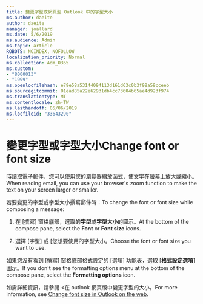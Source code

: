 ```yaml
---
title: 變更字型或網頁型 Outlook 中的字型大小
ms.author: daeite
author: daeite
manager: joallard
ms.date: 5/6/2019
ms.audience: Admin
ms.topic: article
ROBOTS: NOINDEX, NOFOLLOW
localization_priority: Normal
ms.collection: Adm_O365
ms.custom:
- "8000013"
- "1999"
ms.openlocfilehash: e79e58a53144094113d161d63c0b3f98a59cceeb
ms.sourcegitcommit: 01ead85a22e62931db4cc73604b65ae4d923f974
ms.translationtype: MT
ms.contentlocale: zh-TW
ms.lasthandoff: 05/06/2019
ms.locfileid: "33643290"
---
```

# <a name="change-font-or-font-size"></a><span data-ttu-id="16081-102">變更字型或字型大小</span><span class="sxs-lookup"><span data-stu-id="16081-102">Change font or font size</span></span>

<span data-ttu-id="16081-103">時讀取電子郵件，您可以使用您的瀏覽器縮放函式，使文字在螢幕上放大或縮小。</span><span class="sxs-lookup"><span data-stu-id="16081-103">When reading email, you can use your browser's zoom function to make the text on your screen larger or smaller.</span></span>
  
<span data-ttu-id="16081-104">若要變更的字型或字型大小撰寫郵件時：</span><span class="sxs-lookup"><span data-stu-id="16081-104">To change the font or font size while composing a message:</span></span>
  
1. <span data-ttu-id="16081-105">在 [撰寫] 窗格底部，選取的**字型**或**字型大小**的圖示。</span><span class="sxs-lookup"><span data-stu-id="16081-105">At the bottom of the compose pane, select the **Font** or **Font size** icons.</span></span>
    
2. <span data-ttu-id="16081-106">選擇 [字型] 或 [您想要使用的字型大小。</span><span class="sxs-lookup"><span data-stu-id="16081-106">Choose the font or font size you want to use.</span></span>
    
<span data-ttu-id="16081-107">如果您沒有看到 [撰寫] 窗格底部格式設定的 [選項] 功能表，選取 [**格式設定選項**] 圖示。</span><span class="sxs-lookup"><span data-stu-id="16081-107">If you don't see the formatting options menu at the bottom of the compose pane, select the **Formatting options** icon.</span></span>
  
<span data-ttu-id="16081-108">如需詳細資訊，請參閱 <<c0>在 outlook 網頁版中變更字型的大小。</span><span class="sxs-lookup"><span data-stu-id="16081-108">For more information, see [Change font size in Outlook on the web](https://support.office.com/article/43a2137f-8c3c-46df-af4a-73a12c9bb86e).</span></span>